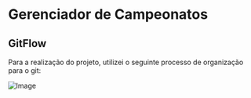 # Gerenciador de Campeonatos

## GitFlow

Para a realização do projeto, utilizei o seguinte processo de organização para o git:

![Image](https://github.com/user-attachments/assets/87851680-c427-4137-9aea-7d7c883150ef)
